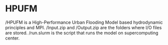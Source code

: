 # HPUFM
/HPUFM is a High-Performance Urban Flooding Model based hydrodynamic principles and MPI.
/Input.zip and /Output.zip are the folders where I/O files are stored.
/run.slurm is the script that runs the model on supercomputing center.
